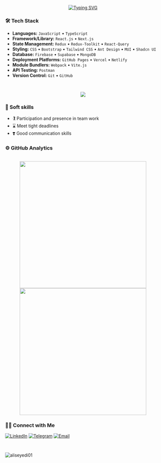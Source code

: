 <p align="center">
  <a align="center" href="https://git.io/typing-svg">
    <img src="https://readme-typing-svg.demolab.com?font=Fira+Code&pause=1000&width=435&lines=Welcome👋+To+My+Github+Page;Hello+I'm+Ali😎+ Seyedi;I'm+a+Front-End+Developer💻;With+Creative+Idea💎+and+Precision;Feel+Free+To+Explore🔍+My+Projects;" alt="Typing SVG" />
  </a>
</p>



### 🛠 Tech Stack

- **Languages:** `JavaScript` • `TypeScript`
- **Framework/Library:** `React.js` • `Next.js`
- **State Management:** `Redux` • `Redux-Toolkit` • `React-Query`
- **Styling:** `CSS` • `Bootstrap` • `Tailwind CSS` • `Ant Design` • `MUI` • `Shadcn UI`
- **Database:** `Firebase` • `Supabase` • `MongoDB`
- **Deployment Platforms:** `GitHub Pages` • `Vercel` • `Netlify`
- **Module Bundlers:** `Webpack` • `Vite.js`
- **API Testing:** `Postman`
- **Version Control:** `Git` • `GitHub`

<br/>

<p align="center">
  <a href="https://skillicons.dev">
    <img src="https://skillicons.dev/icons?i=html,css,js,ts,sass,bootstrap,tailwind,styledcomponents,mui,react,redux,nextjs,mongodb,supabase,firebase,git,github,stackoverflow,vite,vscode,&theme=dark&perline=10" />
  </a>
</p>

### 👔 Soft skills
- 🏌️ Participation and presence in team work
- ⌛️ Meet tight deadlines
- ❣️ Good communication skills


### ⚙️  GitHub Analytics

<!-- most used Language -->
<div align=center>

<br>
  <a href="#" title="aliseyedi01">
    <img width="410" align="center" src="https://github-readme-stats.vercel.app/api/top-langs/?username=aliseyedi01&layout=compact&langs_count=8&theme=gruvbox&border_color=AFD41B&hide_border=true" />
  </a>

<!-- Github Stats -->
  <a href="#"  title="aliseyedi01">
    <img align="center" width="410" src="https://github-readme-stats.vercel.app/api?username=aliseyedi01&show_icons=true&theme=gruvbox&border_color=AFD41B&hide_border=true" />
  </a>
</div>

### 🤝🏻  Connect with Me

<a href="https://www.linkedin.com/in/aliseyedi01/"><img alt="LinkedIn" src="https://img.shields.io/badge/LinkedIn-0077B5?style=for-the-badge&logo=linkedin&logoColor=white"></a>
<a href="https://t.me/aliseyedi01"><img alt="Telegram" src="https://img.shields.io/badge/telegram-fff?style=for-the-badge&logo=telegram&logoColor=blue"></a>
<a href="https://mail.google.com/mail/u/0/?view=cm&fs=1&to=aliseyedi07@gmail.com1"><img alt="Email" src="https://img.shields.io/badge/Gmail-D14836?style=for-the-badge&logo=gmail&logoColor=white"></a>

<br>
<!-- Review Stats -->
<p align="left"> <img src="https://komarev.com/ghpvc/?username=aliseyedi01&label=Profile%20views&color=0e75b6&style=flat" alt="aliseyedi01" /> </p>

